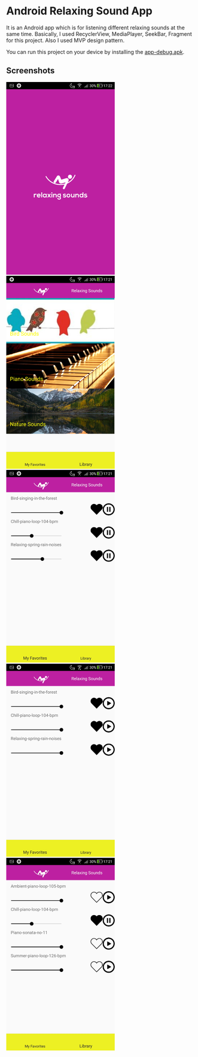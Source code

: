 # Android Relaxing Sound App
It is an Android app which is for listening different relaxing sounds at the same time. Basically, I used RecyclerView, MediaPlayer, SeekBar, Fragment for this project. Also I used MVP design pattern.

You can run this project on your device by installing the [app-debug.apk](https://github.com/burhanelgun/RelaxingSoundsAndroid/raw/master/app-debug.apk).

## Screenshots
<p float="left">
<img src="https://github.com/burhanelgun/RelaxingSoundsAndroid/blob/master/Screenshot_20190212-172213.jpg" width="290" title="hover text">
<img src="https://github.com/burhanelgun/RelaxingSoundsAndroid/blob/master/Screenshot_20190212-172115.jpg" width="290" title="hover text">
<img src="https://github.com/burhanelgun/RelaxingSoundsAndroid/blob/master/Screenshot_20190212-172151.jpg" width="290" title="hover text">
<img src="https://github.com/burhanelgun/RelaxingSoundsAndroid/blob/master/Screenshot_20190212-172138.jpg" width="290" title="hover text">
<img src="https://github.com/burhanelgun/RelaxingSoundsAndroid/blob/master/Screenshot_20190212-172158.jpg" width="290" title="hover text">
</p>
